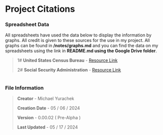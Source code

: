 # Project Citations

### Spreadsheet Data

All spreadsheets have used the data below to display the information by graphs.  All credit is given to these sources for the use in my project.  All graphs can be found in **/notes/graphs.md** and you can find the data on my spreadsheets using the link in **README.md using the Google Drive folder**.

> 1# **United States Census Bureau** - [Resource Link](https://www.census.gov/data/tables/time-series/demo/income-poverty/historical-income-people.html)
>
> 2# **Social Security Administration** - [Resource Link](https://www.ssa.gov/oact/STATS/table4c6.html)

#

### File Information

> **Creator** - Michael Yurachek
>
> **Creation Date** - 05 / 06 / 2024
>
> **Version** - 0.00.02 ( Pre-Alpha )
>
> **Last Updated** - 05 / 17 / 2024